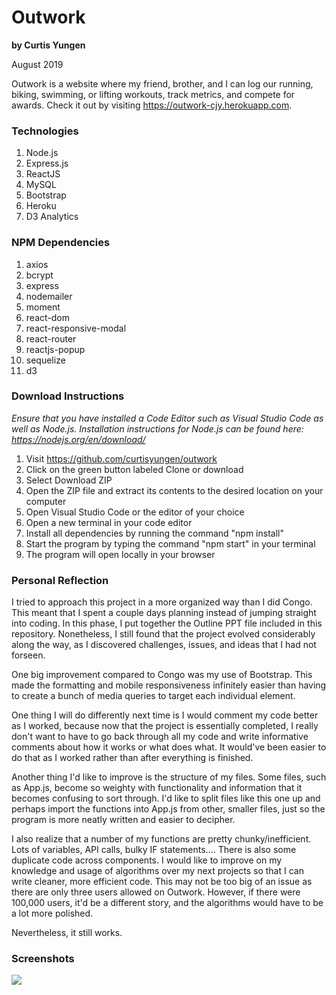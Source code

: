 # Outwork
**by Curtis Yungen**

August 2019

Outwork is a website where my friend, brother, and I can log our running, biking, swimming, or lifting workouts, track metrics, and compete for awards. Check it out by visiting https://outwork-cjy.herokuapp.com.

### Technologies
1) Node.js
2) Express.js
3) ReactJS
4) MySQL
5) Bootstrap
6) Heroku
7) D3 Analytics

### NPM Dependencies
1) axios
2) bcrypt
3) express
4) nodemailer 
5) moment
6) react-dom
7) react-responsive-modal
8) react-router
9) reactjs-popup
10) sequelize
11) d3

### Download Instructions

*Ensure that you have installed a Code Editor such as Visual Studio Code as well as Node.js.
Installation instructions for Node.js can be found here: https://nodejs.org/en/download/*

1) Visit https://github.com/curtisyungen/outwork
2) Click on the green button labeled Clone or download
3) Select Download ZIP
4) Open the ZIP file and extract its contents to the desired location on your computer
5) Open Visual Studio Code or the editor of your choice
6) Open a new terminal in your code editor
7) Install all dependencies by running the command "npm install"
8) Start the program by typing the command "npm start" in your terminal
9) The program will open locally in your browser

### Personal Reflection

I tried to approach this project in a more organized way than I did Congo. This meant that I spent a couple days planning instead of jumping straight into coding. In this phase, I put together the Outline PPT file included in this repository. Nonetheless, I still found that the project evolved considerably along the way, as I discovered challenges, issues, and ideas that I had not forseen. 

One big improvement compared to Congo was my use of Bootstrap. This made the formatting and mobile responsiveness infinitely easier than having to create a bunch of media queries to target each individual element.

One thing I will do differently next time is I would comment my code better as I worked, because now that the project is essentially completed, I really don't want to have to go back through all my code and write informative comments about how it works or what does what. It would've been easier to do that as I worked rather than after everything is finished.

Another thing I'd like to improve is the structure of my files. Some files, such as App.js, become so weighty with functionality and information that it becomes confusing to sort through. I'd like to split files like this one up and perhaps import the functions into App.js from other, smaller files, just so the program is more neatly written and easier to decipher. 

I also realize that a number of my functions are pretty chunky/inefficient. Lots of variables, API calls, bulky IF statements.... There is also some duplicate code across components. I would like to improve on my knowledge and usage of algorithms over my next projects so that I can write cleaner, more efficient code. This may not be too big of an issue as there are only three users allowed on Outwork. However, if there were 100,000 users, it'd be a different story, and the algorithms would have to be a lot more polished. 

Nevertheless, it still works. 

### Screenshots

![](client/src/images/screenshots/home.png)

<br/><br/> 
